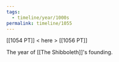 ```yaml
---
tags:
  - timeline/year/1000s
permalink: timeline/1055
---
```

[[1054 PT]] < here > [[1056 PT]]

The year of [[The Shibboleth]]'s founding.